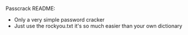 Passcrack README:

- Only a very simple password cracker
- Just use the rockyou.txt it's so much easier than your own dictionary
